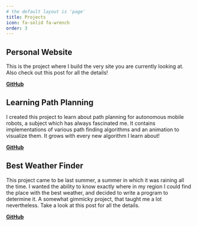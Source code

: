```yaml
---
# the default layout is 'page'
title: Projects
icon: fa-solid fa-wrench
order: 3
---
```


## <i class="fa-solid fa-wifi"></i> Personal Website

This is the project where I build the very site you are currently looking at. Also check out <a href="{% post_url 24-05-28-website %}" style="text-decoration: none; color: inherit;">this</a> post for all the details!

[<i class="fa-brands fa-github"></i> **GitHub**](https://github.com/LLKE/LLKE.github.io)

## <i class="fa-solid fa-road"></i> Learning Path Planning

I created this project to learn about path planning for autonomous mobile robots, a subject which has always fascinated me. 
It contains implementations of various path finding algorithms and an animation to visualize them. It grows with every new algorithm I learn about!

[<i class="fa-brands fa-github"></i> **GitHub**](https://github.com/LLKE/learning-path-planning)

## <i class="fa-solid fa-sun"></i> Best Weather Finder

This project came to be last summer, a summer in which it was raining all the time. I wanted the ability to know exactly where in my region I could find
the place with the best weather, and decided to write a program to determine it. A somewhat gimmicky project, that taught me a lot nevertheless. Take a look at
 <a href="{% post_url 24-07-30-bwf %}" style="text-decoration: none; color: inherit;">this</a> post for all the details.

[<i class="fa-brands fa-github"></i> **GitHub**](https://github.com/LLKE/best-weather-finder)
